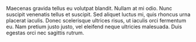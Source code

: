 Maecenas gravida tellus eu volutpat blandit. Nullam at mi odio. Nunc suscipit venenatis tellus et suscipit. Sed aliquet luctus mi, quis rhoncus urna placerat iaculis. Donec scelerisque ultrices risus, ut iaculis orci fermentum eu. Nam pretium justo justo, vel eleifend neque ultricies malesuada. Duis egestas orci nec sagittis rutrum. 
